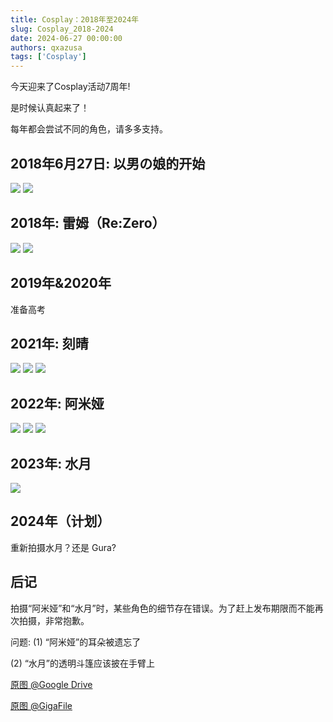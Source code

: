 ```yaml
---
title: Cosplay：2018年至2024年
slug: Cosplay_2018-2024
date: 2024-06-27 00:00:00
authors: qxazusa
tags: ['Cosplay']
---
```

今天迎来了Cosplay活动7周年!

是时候认真起来了！
<!--truncate-->
每年都会尝试不同的角色，请多多支持。

## 2018年6月27日: 以男の娘的开始
![](https://static.qxazusa.xyz/docusaurus/image/C_2018-2023/20180627_130721_F.jpg?x-image-process=style/webp)
![](https://static.qxazusa.xyz/docusaurus/image/C_2018-2023/20180627_155700_F.jpg?x-image-process=style/webp)

## 2018年: 雷姆（Re:Zero）
![](https://static.qxazusa.xyz/docusaurus/image/C_2018-2023/20180702_181900_REM_EDITED.jpg?x-image-process=style/webp)
![](https://static.qxazusa.xyz/docusaurus/image/C_2018-2023/20180702_183100_REM.jpg?x-image-process=style/webp)

## 2019年&2020年
准备高考

## 2021年: 刻晴
![](https://static.qxazusa.xyz/docusaurus/image/C_2018-2023/20210802_084240_KeiQing.jpg?x-image-process=style/webp)
![](https://static.qxazusa.xyz/docusaurus/image/C_2018-2023/20210802_084246_KeiQing_EDITED.jpg?x-image-process=style/webp)
![](https://static.qxazusa.xyz/docusaurus/image/C_2018-2023/20210802_085232_KeiQing_REEDITED.jpg?x-image-process=style/webp)

## 2022年: 阿米娅
![](https://static.qxazusa.xyz/docusaurus/image/C_2018-2023/20220223_162912_Amiya_REEDITED.jpg?x-image-process=style/webp)
![](https://static.qxazusa.xyz/docusaurus/image/C_2018-2023/20220223_162940_Amiya.jpg?x-image-process=style/webp)
![](https://static.qxazusa.xyz/docusaurus/image/C_2018-2023/20220223_163708_Amiya_EDITED.jpg?x-image-process=style/webp)

## 2023年: 水月
![](https://static.qxazusa.xyz/docusaurus/image/C_2018-2023/20230424_153729_Mizuki.jpg?x-image-process=style/webp)

## 2024年（计划）
重新拍摄水月？还是 Gura?

## 后记
拍摄“阿米娅”和“水月”时，某些角色的细节存在错误。为了赶上发布期限而不能再次拍摄，非常抱歉。

问题: (1) “阿米娅”的耳朵被遗忘了

(2) “水月”的透明斗篷应该披在手臂上

[原图 @Google Drive](https://drive.google.com/drive/folders/1JqVYpC6sxBuaKcsRj1xKC4hgvlO2XYjk?usp=sharing)

[原图 @GigaFile](https://100.gigafile.nu/1004-d1710833b5d534fc5deb3d24d893fe2a6)